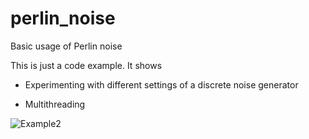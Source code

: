 # perlin_noise
Basic usage of Perlin noise

This is just a code example. It shows

- Experimenting with different settings of a discrete noise generator

- Multithreading

![Example2](http://103.102.44.126/img/perlin_noise.png)
